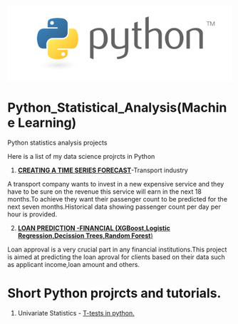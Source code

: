 ![GitHub Logo](/loanPredictiongraphs/python1.png)
# Python_Statistical_Analysis(Machine Learning)

Python statistics analysis projects

Here is a list of my data science projrcts in Python

1.  [**CREATING A TIME SERIES FORECAST**](https://github.com/GeorgeOduor/Python_Statistical_Analysis/blob/master/projects/timeseries.md)-Transport industry

A transport company wants to invest in a new expensive service and they have to be sure on the revenue this service will earn in the next 18 months.To achieve they want their passenger count to be predicted for the next seven months.Historical data showing passenger count per day per hour is provided.

2.  [**LOAN PREDICTION -FINANCIAL (XGBoost,Logistic Regression,Decission Trees,Random Forest**)](https://github.com/GeorgeOduor/Python_Statistical_Analysis/blob/master/projects/loanprediction%20notebook.md)

Loan approval is a very crucial part in any financial institutions.This project is aimed at predicting the loan aproval for clients based on their data such as applicant income,loan amount and others.

# Short Python projrcts and tutorials.

1. Univariate Statistics - [T-tests in python.]()

